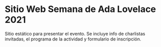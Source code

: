 # Sitio Web Semana de Ada Lovelace 2021

Sitio estático para presentar el evento. Se incluye info de charlistas invitadas, el programa de la actividad y formulario de inscripción.
